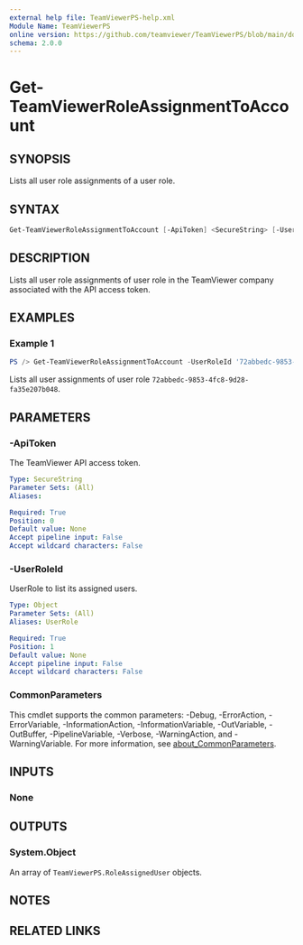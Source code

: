 ```yaml
---
external help file: TeamViewerPS-help.xml
Module Name: TeamViewerPS
online version: https://github.com/teamviewer/TeamViewerPS/blob/main/docs/Cmdlets_help/Get-TeamViewerRoleAssignmentToAccount.md
schema: 2.0.0
---
```


# Get-TeamViewerRoleAssignmentToAccount

## SYNOPSIS

Lists all user role assignments of a user role.

## SYNTAX

```powershell
Get-TeamViewerRoleAssignmentToAccount [-ApiToken] <SecureString> [-UserRoleId] <Object> [<CommonParameters>]
```

## DESCRIPTION

Lists all user role assignments of user role in the TeamViewer company associated with the API access token.

## EXAMPLES

### Example 1

```powershell
PS /> Get-TeamViewerRoleAssignmentToAccount -UserRoleId '72abbedc-9853-4fc8-9d28-fa35e207b048'
```

Lists all user assignments of user role `72abbedc-9853-4fc8-9d28-fa35e207b048`.

## PARAMETERS

### -ApiToken

The TeamViewer API access token.

```yaml
Type: SecureString
Parameter Sets: (All)
Aliases:

Required: True
Position: 0
Default value: None
Accept pipeline input: False
Accept wildcard characters: False
```

### -UserRoleId

UserRole to list its assigned users.

```yaml
Type: Object
Parameter Sets: (All)
Aliases: UserRole

Required: True
Position: 1
Default value: None
Accept pipeline input: False
Accept wildcard characters: False
```

### CommonParameters

This cmdlet supports the common parameters: -Debug, -ErrorAction, -ErrorVariable, -InformationAction, -InformationVariable, -OutVariable, -OutBuffer, -PipelineVariable, -Verbose, -WarningAction, and -WarningVariable. For more information, see [about_CommonParameters](http://go.microsoft.com/fwlink/?LinkID=113216).

## INPUTS

### None

## OUTPUTS

### System.Object

An array of `TeamViewerPS.RoleAssignedUser` objects.

## NOTES

## RELATED LINKS
